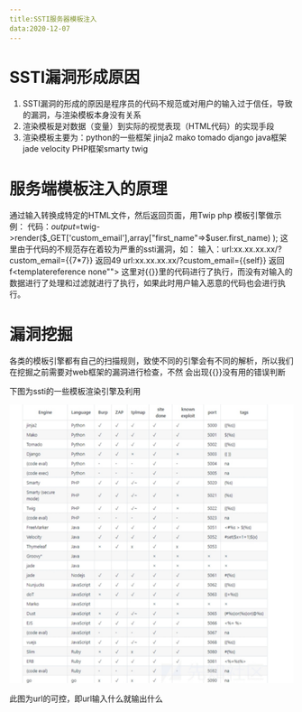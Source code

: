 ```yaml
---
title:SSTI服务器模板注入
data:2020-12-07
---
```


# SSTI漏洞形成原因
1. SSTI漏洞的形成的原因是程序员的代码不规范或对用户的输入过于信任，导致的漏洞，与渲染模板本身没有关系
2. 渲染模板是对数据（变量）到实际的视觉表现（HTML代码）的实现手段
3. 渲染模板主要为：python的一些框架 jinja2 mako tomado django
                             java框架jade velocity
                             PHP框架smarty twig

# 服务端模板注入的原理
   通过输入转换成特定的HTML文件，然后返回页面，用Twip php 模板引擎做示例：
   代码：$output=$twig->render($_GET['custom_email'],array["first_name"=>$user.first_name) );
   这里由于代码的不规范存在着较为严重的ssti漏洞，如：
   输入：url:xx.xx.xx.xx/?custom_email={{7*7}}
             返回49
            url:xx.xx.xx.xx/?custom_email={{self}}
             返回f<templatereference none""></templatereference>
   这里对{{}}里的代码进行了执行，而没有对输入的数据进行了处理和过滤就进行了执行，如果此时用户输入恶意的代码也会进行执行。

# 漏洞挖掘

各类的模板引擎都有自己的扫描规则，致使不同的引擎会有不同的解析，所以我们在挖掘之前需要对web框架的漏洞进行检查，不然
    会出现{{}}没有用的错误判断

下图为ssti的一些模板渲染引擎及利用

![ssti1](https://github.com/xiaocheng10/xiaocheng10.github.io/blob/master/image/ssti1.jpg)

此图为url的可控，即url输入什么就输出什么